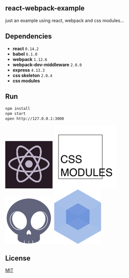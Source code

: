 ## react-webpack-example

just an example using react, webpack and css modules...

## Dependencies

* **react** `0.14.2`
* **babel** `6.1.0`
* **webpack** `1.12.6`
* **webpack-dev-middleware** `2.0.0`
* **express** `4.13.3`
* **css skeleton** `2.0.4`
* **css modules**

## Run

```
npm install
npm start
open http://127.0.0.1:3000
```

![](images/react.png)
![](images/cssmodules.png)
![](images/skeleton.png)
![](images/webpack.png)

## License

[MIT](http://isekivacenz.mit-license.org/)
